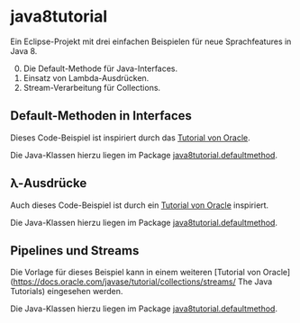 # java8tutorial


Ein Eclipse-Projekt mit drei einfachen Beispielen für neue Sprachfeatures in Java 8.

0. Die Default-Methode für Java-Interfaces.
0. Einsatz von Lambda-Ausdrücken.
0. Stream-Verarbeitung für Collections.

## Default-Methoden in Interfaces

Dieses Code-Beispiel ist inspiriert durch das [Tutorial von Oracle](https://docs.oracle.com/javase/tutorial/java/IandI/defaultmethods.html "The Java Tutorials").

Die Java-Klassen hierzu liegen im Package [java8tutorial.defaultmethod](src/java8tutorial/defaultmethod).

## &#955;-Ausdrücke

Auch dieses Code-Beispiel ist durch ein [Tutorial von Oracle](https://docs.oracle.com/javase/tutorial/java/javaOO/lambdaexpressions.html "The Java Tutorials") inspiriert.

Die Java-Klassen hierzu liegen im Package [java8tutorial.defaultmethod](src/java8tutorial/lambda/search).

## Pipelines und Streams

Die Vorlage für dieses Beispiel kann in einem weiteren [Tutorial von Oracle](https://docs.oracle.com/javase/tutorial/collections/streams/ The Java Tutorials) eingesehen werden.

Die Java-Klassen hierzu liegen im Package [java8tutorial.defaultmethod](src/java8tutorial/stream).




